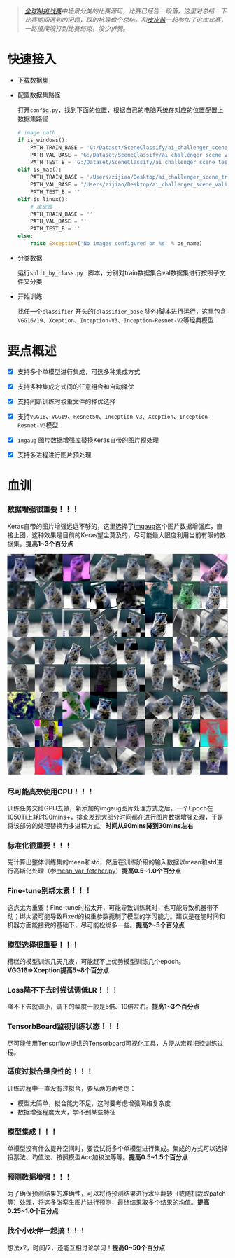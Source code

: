 > *[全球AI挑战赛](https://challenger.ai/)中场景分类的比赛源码，比赛已经告一段落，这里对总结一下比赛期间遇到的问题，踩的坑等做个总结。和[皮皮酱](https://github.com/WinterFu)一起参加了这次比赛，一路摸爬滚打到比赛结束，没少折腾。*



# 快速接入

* [下载数据集](https://challenger.ai/competition/scene/subject)


* 配置数据集路径

  打开`config.py`，找到下面的位置，根据自己的电脑系统在对应的位置配置上数据集路径

  ```python
  # image path
  if is_windows():
      PATH_TRAIN_BASE = 'G:/Dataset/SceneClassify/ai_challenger_scene_train_20170904'
      PATH_VAL_BASE = 'G:/Dataset/SceneClassify/ai_challenger_scene_validation_20170908'
      PATH_TEST_B = 'G:/Dataset/SceneClassify/ai_challenger_scene_test_b_20170922/scene_test_b_images_20170922'
  elif is_mac():
      PATH_TRAIN_BASE = '/Users/zijiao/Desktop/ai_challenger_scene_train_20170904'
      PATH_VAL_BASE = '/Users/zijiao/Desktop/ai_challenger_scene_validation_20170908'
      PATH_TEST_B = ''
  elif is_linux():
      # 皮皮酱
      PATH_TRAIN_BASE = ''
      PATH_VAL_BASE = ''
      PATH_TEST_B = ''
  else:
      raise Exception('No images configured on %s' % os_name)
  ```

* 分类数据

  运行`split_by_class.py ` 脚本，分别对train数据集合val数据集进行按照子文件夹分类

* 开始训练

  找任一个`classifier` 开头的(`classifier_base` 除外)脚本进行运行，这里包含`VGG16/19`、`Xception`、`Inception-V3`、`Inception-Resnet-V2`等经典模型




# 要点概述

- [x] 支持多个单模型进行集成，可选多种集成方式
- [x] 支持多种集成方式间的任意组合和自动择优


- [x] 支持间断训练时权重文件的择优选择


- [x] 支持`VGG16`、`VGG19`、`Resnet50`、`Inception-V3`、`Xception`、`Inception-Resnet-V3`模型


- [x] `imgaug` 图片数据增强库替换Keras自带的图片预处理


- [x] 支持多进程进行图片预处理




# 血训

### 数据增强很重要！！！

Keras自带的图片增强远远不够的，这里选择了[imgaug](https://github.com/aleju/imgaug)这个图片数据增强库，直接上图，这种效果是目前的Keras望尘莫及的，尽可能最大限度利用当前有限的数据集。<b>提高1~3个百分点</b>

![](images/imgaug.png)

### 尽可能高效使用CPU！！！

训练任务交给GPU去做，新添加的imgaug图片处理方式之后，一个Epoch在1050Ti上耗时90mins+，排查发现大部分时间都在进行图片数据增强处理，于是将该部分的处理替换为多进程方式。<b>时间从90mins降到30mins左右</b>

### 标准化很重要！！！

先计算出整体训练集的mean和std，然后在训练阶段的输入数据以mean和std进行高斯化处理（参[mean_var_fetcher.py](mean_var_fetcher.py)）<b>提高0.5~1.0个百分点</b>

### Fine-tune别绑太紧！！！

这点尤为重要！Fine-tune时松太开，可能导致训练耗时，也可能导致机器带不动；绑太紧可能导致Fixed的权重参数扼制了模型的学习能力。建议是在能时间和机器方面能接受的基础下，尽可能松绑多一些。<b>提高2~5个百分点</b>

### 模型选择很重要！！！

糟糕的模型训练几天几夜，可能赶不上优势模型训练几个epoch。<b>VGG16=>Xception提高5~8个百分点</b>

### Loss降不下去时尝试调低LR！！！

降不下去就调小，调下的幅度一般是5倍、10倍左右。<b>提高1~3个百分点</b>

### TensorbBoard监视训练状态！！！

尽可能使用Tensorflow提供的Tensorboard可视化工具，方便从宏观把控训练过程。

### 适度过拟合是良性的！！！

训练过程中一直没有过拟合，要从两方面考虑：

* 模型太简单，拟合能力不足，这时要考虑增强网络复杂度 
* 数据增强程度太大，学不到某些特征

### 模型集成！！！

单模型没有什么提升空间时，要尝试将多个单模型进行集成。集成的方式可以选择投票法、均值法、按照模型Acc加权法等等。<b>提高0.5~1.5个百分点</b>

### 预测数据增强！！！

为了确保预测结果的准确性，可以将待预测结果进行水平翻转（或随机裁取patch等）处理，将这多张孪生图片进行预测，最终结果取多个结果的均值。<b>提高0.25~1.0个百分点</b>

### 找个小伙伴一起搞！！！

想法x2，时间/2，还能互相讨论学习！<b>提高0~50个百分点</b>